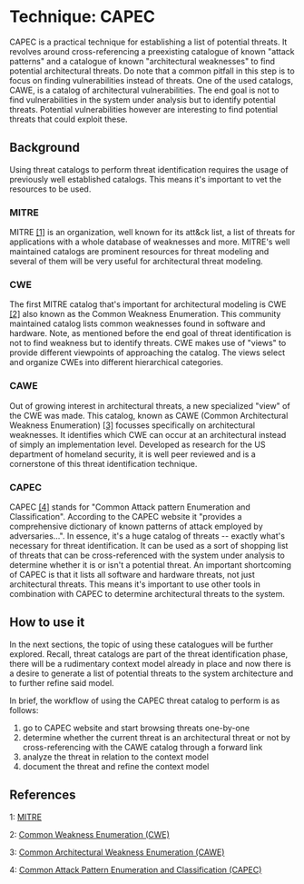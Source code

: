 # Technique: CAPEC

CAPEC is a practical technique for establishing a list of potential threats. It revolves around cross-referencing a preexisting catalogue of known "attack patterns" and a catalogue of known "architectural weaknesses" to find potential architectural threats. Do note that a common pitfall in this step is to focus on finding vulnerabilities instead of threats. One of the used catalogs, CAWE, is a catalog of architectural vulnerabilities. The end goal is not to find vulnerabilities in the system under analysis but to identify potential threats. Potential vulnerabilities however are interesting to find potential threats that could exploit these.

## Background

Using threat catalogs to perform threat identification requires the usage of previously well established catalogs. This means it's important to vet the resources to be used.

### MITRE

MITRE [\[1\]](technique-capec.md#references) is an organization, well known for its att\&ck list, a list of threats for applications with a whole database of weaknesses and more. MITRE's well maintained catalogs are prominent resources for threat modeling and several of them will be very useful for architectural threat modeling.

### CWE

The first MITRE catalog that's important for architectural modeling is CWE [\[2\]](technique-capec.md#references) also known as the Common Weakness Enumeration. This community maintained catalog lists common weaknesses found in software and hardware. Note, as mentioned before the end goal of threat identification is not to find weakness but to identify threats. CWE makes use of "views" to provide different viewpoints of approaching the catalog. The views select and organize CWEs into different hierarchical categories.

### CAWE

Out of growing interest in architectural threats, a new specialized "view" of the CWE was made. This catalog, known as CAWE (Common Architectural Weakness Enumeration) [\[3\]](technique-capec.md#references) focusses specifically on architectural weaknesses. It identifies which CWE can occur at an architectural instead of simply an implementation level. Developed as research for the US department of homeland security, it is well peer reviewed and is a cornerstone of this threat identification technique.

### CAPEC

CAPEC [\[4\]](technique-capec.md#references) stands for "Common Attack pattern Enumeration and Classification". According to the CAPEC website it "provides a comprehensive dictionary of known patterns of attack employed by adversaries...". In essence, it's a huge catalog of threats -- exactly what's necessary for threat identification. It can be used as a sort of shopping list of threats that can be cross-referenced with the system under analysis to determine whether it is or isn't a potential threat. An important shortcoming of CAPEC is that it lists all software and hardware threats, not just architectural threats. This means it's important to use other tools in combination with CAPEC to determine architectural threats to the system.

## How to use it

In the next sections, the topic of using these catalogues will be further explored. Recall, threat catalogs are part of the threat identification phase, there will be a rudimentary context model already in place and now there is a desire to generate a list of potential threats to the system architecture and to further refine said model.

In brief, the workflow of using the CAPEC threat catalog to perform is as follows:

1. go to CAPEC website and start browsing threats one-by-one
2. determine whether the current threat is an architectural threat or not by cross-referencing with the CAWE catalog through a forward link
3. analyze the threat in relation to the context model
4. document the threat and refine the context model

## References

1: [MITRE](mitre.org)

2: [Common Weakness Enumeration (CWE)](cwe.mitre.org)

3: [Common Architectural Weakness Enumeration (CAWE)](https://www.researchgate.net/publication/317929320\_A\_Catalog\_of\_Security\_Architecture\_Weaknesses)

4: [Common Attack Pattern Enumeration and Classification (CAPEC)](capec.mitre.org)
